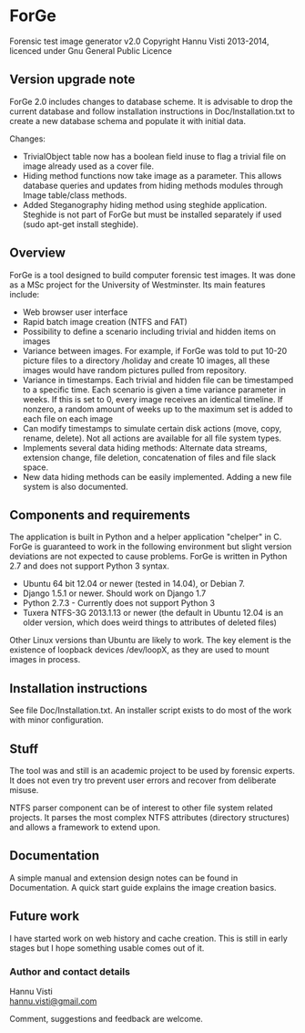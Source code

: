 # ForGe

Forensic test image generator v2.0
Copyright Hannu Visti 2013-2014, licenced under Gnu General Public Licence

## Version upgrade note

ForGe 2.0 includes changes to database scheme. It is advisable to drop the current database and follow installation instructions in Doc/Installation.txt to create a new database schema and populate it with initial data. 

Changes: 
* TrivialObject table now has a boolean field inuse to flag a trivial file on image already used as a cover file.
* Hiding method functions now take image as a parameter. This allows database queries and updates from hiding methods modules through Image table/class methods. 
* Added Steganography hiding method using steghide application. Steghide is not part of ForGe but must be installed separately if used (sudo apt-get install steghide).

## Overview

ForGe is a tool designed to build computer forensic test images. It was done as a MSc project for 
the University of Westminster. Its main features include:

* Web browser user interface
* Rapid batch image creation (NTFS and FAT)
* Possibility to define a scenario including trivial and hidden items on images
* Variance between images. For example, if ForGe was told to put 10-20 picture files to a directory /holiday and
  create 10 images, all these images would have random pictures pulled from repository.
* Variance in timestamps. Each trivial and hidden file can be timestamped to a specific time. Each scenario is
  given a time variance parameter in weeks. If this is set to 0, every image receives an identical timeline. If
  nonzero, a random amount of weeks up to the maximum set is added to each file on each image
* Can modify timestamps to simulate certain disk actions (move, copy, rename, delete). Not all actions are available for all file system types.
* Implements several data hiding methods: Alternate data streams, extension change, file deletion, concatenation
  of files and file slack space. 
* New data hiding methods can be easily implemented. Adding a new file system is also documented.


## Components and requirements
The application is built in Python and a helper application "chelper" in C. ForGe is guaranteed to work in the following environment but slight version deviations are not expected to cause problems. ForGe is written in Python 2.7 and does not support Python 3 syntax.

* Ubuntu 64 bit 12.04 or newer (tested in 14.04), or Debian 7. 
* Django 1.5.1 or newer. Should work on Django 1.7
* Python 2.7.3 -      Currently does not support Python 3
* Tuxera NTFS-3G 2013.1.13 or newer (the default in Ubuntu 12.04 is an older version, which does weird things to attributes of deleted files)

Other Linux versions than Ubuntu are likely to work. The key element is the existence of loopback devices /dev/loopX, as they are used to mount images in process.

## Installation instructions
See file Doc/Installation.txt. An installer script exists to do most of the work with minor configuration. 

## Stuff
The tool was and still is an academic project to be used by forensic experts. It does not even try tro prevent user errors and recover from deliberate misuse. 

NTFS parser component can be of interest to other file system related projects. It parses the most complex NTFS attributes (directory structures) and allows a framework to extend upon. 

## Documentation
A simple manual and extension design notes can be found in Documentation. A quick start guide explains the image creation basics. 

## Future work
I have started work on web history and cache creation. This is still in early stages but I hope something usable comes out of it. 

### Author and contact details
Hannu Visti
<br>
hannu.visti@gmail.com

Comment, suggestions and feedback are welcome. 



